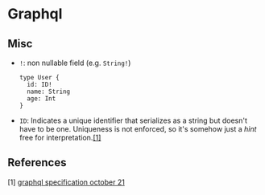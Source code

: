 # Graphql

## Misc
* `!`: non nullable field (e.g. `String!`)
    ```
    type User {
      id: ID!
      name: String
      age: Int
    }
    ```
* `ID`: Indicates a unique identifier that serializes as a string but doesn't have to be one. Uniqueness is not enforced, so it's somehow just a _hint_ free for interpretation.[[1]](#1)

## References
[1] [graphql specification october 21](https://spec.graphql.org/October2021/#sec-ID)
